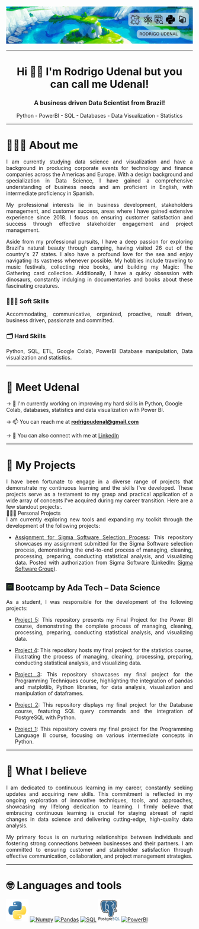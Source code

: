 [![Hello world!](header.jpg)](https://github.com/UdenalR?tab=repositories)

---

<h1 align="center">Hi 👋🏻 I'm Rodrigo Udenal but you can call me Udenal!</h1>
<h3 align="center">A business driven Data Scientist from Brazil!</h3>


<div align="center" > Python - PowerBI - SQL - Databases - Data Visualization - Statistics </div>


---

<h1 align="left"> 🧙🏻‍♂️ About me</h1>
<div align="justify">
  <p>
I am currently studying data science and visualization and have a background in producing corporate events for technology and finance companies across the Americas and Europe. With a design background and specialization in Data Science, I have gained a comprehensive understanding of business needs and am proficient in English, with intermediate proficiency in Spanish.

My professional interests lie in business development, stakeholders management, and customer success, areas where I have gained extensive experience since 2018. I focus on ensuring customer satisfaction and success through effective stakeholder engagement and project management.

Aside from my professional pursuits, I have a deep passion for exploring Brazil's natural beauty through camping, having visited 26 out of the country's 27 states. I also have a profound love for the sea and enjoy navigating its vastness whenever possible. My hobbies include traveling to music festivals, collecting nice books, and building my Magic: The Gathering card collection. Additionally, I have a quirky obsession with dinosaurs, constantly indulging in documentaries and books about these fascinating creatures.
  </p>
  <p>
  <h3>🤹🏻‍♀️ Soft Skills</h3>
    Accommodating, communicative, organized, proactive, result driven, business driven, passionate and committed.
  <h3>🗂️ Hard Skills</h3>
    Python, SQL, ETL, Google Colab, PowerBI Database manipulation, Data visualization and statistics.
  </p>
</div>

---

<h1 align="left">🎯 Meet Udenal</h1>

-> 🌱 I'm currently working on improving my hard skills in Python, Google Colab, databases, statistics and data visualization with Power BI.

-> 📫 You can reach me at **rodrigoudenal@gmail.com**

-> 💬 You can also connect with me at [LinkedIn](https://linkedin.com/in/RodrigoUdenal)

---

<h1 align="left">🚀 My Projects</h1>
<div align="justify">I have been fortunate to engage in a diverse range of projects that demonstrate my continuous learning and the skills I've developed. These projects serve as a testament to my grasp and practical application of a wide array of concepts I've acquired during my career transition. Here are a few standout projects:.</div>

<div align="justify">🧑🏻‍💻 Personal Projects</h2>
<div align="justify">I am currently exploring new tools and expanding my toolkit through the development of the following projects:</div>

+ [Assignment for Sigma Software Selection Process](https://github.com/UdenalR/cell_phone_pricing_machine_learning_collab/tree/main): This repository showcases my assignment submitted for the Sigma Software selection process, demonstrating the end-to-end process of managing, cleaning, processing, preparing, conducting statistical analysis, and visualizing data. Posted with authorization from Sigma Software (LinkedIn: [Sigma Software Group](https://www.linkedin.com/company/sigma-software-group/)).

<div align="justify"><h2><a href="https://ada.tech/" target="_blank" rel="noreferrer"> <img src="adatech.jpg" alt="Ada Tech" width="20" height="20"/></a> Bootcamp by Ada Tech – Data Science</h2></div>
<div align="justify">As a student, I was responsible for the development of the following projects:</div>

+ [Project 5](https://github.com/UdenalR/projeto_final_streamings_data): This repository presents my Final Project for the Power BI course, demonstrating the complete process of managing, cleaning, processing, preparing, conducting statistical analysis, and visualizing data.

+ [Project 4](https://github.com/UdenalR/wine_analysis_2024): This repository hosts my final project for the statistics course, illustrating the process of managing, cleaning, processing, preparing, conducting statistical analysis, and visualizing data.

+ [Project 3](https://github.com/UdenalR/analise_de_restaurantes_iFood): This repository showcases my final project for the Programming Techniques course, highlighting the integration of pandas and matplotlib, Python libraries, for data analysis, visualization and manipulation of dataframes.

+ [Project 2](https://github.com/UdenalR/Projeto-BancodeDados-Ada): This repository displays my final project for the Database course, featuring SQL query commands and the integration of PostgreSQL with Python.

+ [Project 1](https://github.com/UdenalR/ifood-vem-ser-tech-controle-de-estoque): This repository covers my final project for the Programming Language II course, focusing on various intermediate concepts in Python.

---

<h1 align="left">🔎 What I believe</h1>
<div align="justify">I am dedicated to continuous learning in my career, constantly seeking updates and acquiring new skills. This commitment is reflected in my ongoing exploration of innovative techniques, tools, and approaches, showcasing my lifelong dedication to learning. I firmly believe that embracing continuous learning is crucial for staying abreast of rapid changes in data science and delivering cutting-edge, high-quality data analysis.

My primary focus is on nurturing relationships between individuals and fostering strong connections between businesses and their partners. I am committed to ensuring customer and stakeholder satisfaction through effective communication, collaboration, and project management strategies.</div>

---

<h1 align="left">🤓 Languages and tools</h1>
<a href="https://www.python.org" target="_blank" rel="noreferrer"><img src="https://raw.githubusercontent.com/devicons/devicon/master/icons/python/python-original.svg" alt="Python" height="60"></a>
<a href="https://numpy.org/" target="_blank" rel="noreferrer"><img src="https://www.svgrepo.com/show/354127/numpy.svg" alt="Numpy" height="60"></a>
<a href="https://pandas.pydata.org/" target="_blank" rel="noreferrer"><img src="https://upload.wikimedia.org/wikipedia/commons/e/ed/Pandas_logo.svg" alt="Pandas"height="60"></a>
<a href="https://pt.wikipedia.org/wiki/SQL" target="_blank" rel="noreferrer"><img src="https://upload.wikimedia.org/wikipedia/commons/8/87/Sql_data_base_with_logo.png" alt="SQL" height="60"></a>
<a href="https://www.postgresql.org" target="_blank" rel="noreferrer"><img src="https://raw.githubusercontent.com/devicons/devicon/master/icons/postgresql/postgresql-original-wordmark.svg" alt="PostgreSQL" height="60"></a>
<a href="https://powerbi.microsoft.com/pt-br/" target="_blank" rel="noreferrer"><img src="https://upload.wikimedia.org/wikipedia/commons/c/cf/New_Power_BI_Logo.svg" alt="PowerBI" height="60"></a>
